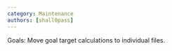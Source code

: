 ```yaml
---
category: Maintenance
authors: [shall0pass]
---
```


Goals: Move goal target calculations to individual files.